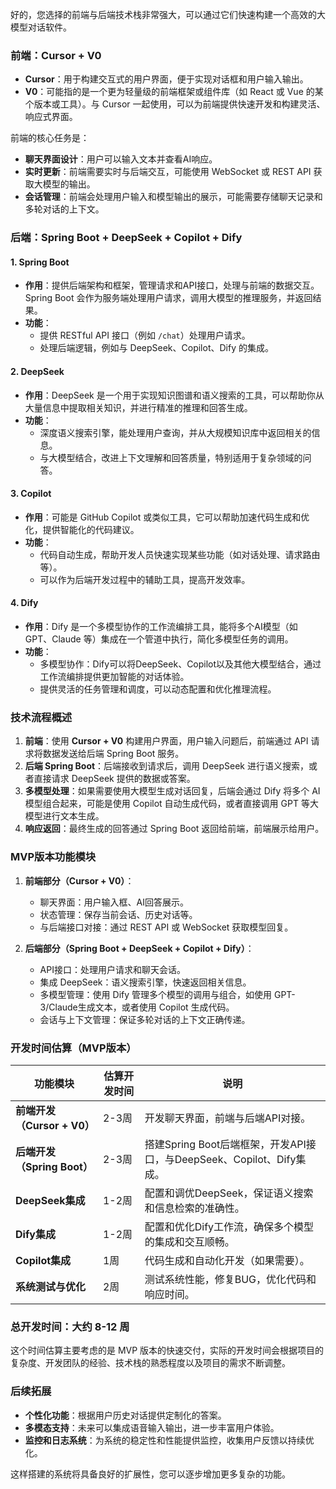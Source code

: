 好的，您选择的前端与后端技术栈非常强大，可以通过它们快速构建一个高效的大模型对话软件。

### 前端：Cursor + V0
- **Cursor**：用于构建交互式的用户界面，便于实现对话框和用户输入输出。
- **V0**：可能指的是一个更为轻量级的前端框架或组件库（如 React 或 Vue 的某个版本或工具）。与 Cursor 一起使用，可以为前端提供快速开发和构建灵活、响应式界面。

前端的核心任务是：
- **聊天界面设计**：用户可以输入文本并查看AI响应。
- **实时更新**：前端需要实时与后端交互，可能使用 WebSocket 或 REST API 获取大模型的输出。
- **会话管理**：前端会处理用户输入和模型输出的展示，可能需要存储聊天记录和多轮对话的上下文。

### 后端：Spring Boot + DeepSeek + Copilot + Dify

#### 1. **Spring Boot**
- **作用**：提供后端架构和框架，管理请求和API接口，处理与前端的数据交互。Spring Boot 会作为服务端处理用户请求，调用大模型的推理服务，并返回结果。
- **功能**：
  - 提供 RESTful API 接口（例如 `/chat`）处理用户请求。
  - 处理后端逻辑，例如与 DeepSeek、Copilot、Dify 的集成。
  
#### 2. **DeepSeek**
- **作用**：DeepSeek 是一个用于实现知识图谱和语义搜索的工具，可以帮助你从大量信息中提取相关知识，并进行精准的推理和回答生成。
- **功能**：
  - 深度语义搜索引擎，能处理用户查询，并从大规模知识库中返回相关的信息。
  - 与大模型结合，改进上下文理解和回答质量，特别适用于复杂领域的问答。
  
#### 3. **Copilot**
- **作用**：可能是 GitHub Copilot 或类似工具，它可以帮助加速代码生成和优化，提供智能化的代码建议。
- **功能**：
  - 代码自动生成，帮助开发人员快速实现某些功能（如对话处理、请求路由等）。
  - 可以作为后端开发过程中的辅助工具，提高开发效率。
  
#### 4. **Dify**
- **作用**：Dify 是一个多模型协作的工作流编排工具，能将多个AI模型（如 GPT、Claude 等）集成在一个管道中执行，简化多模型任务的调用。
- **功能**：
  - 多模型协作：Dify可以将DeepSeek、Copilot以及其他大模型结合，通过工作流编排提供更加智能的对话体验。
  - 提供灵活的任务管理和调度，可以动态配置和优化推理流程。

### 技术流程概述

1. **前端**：使用 **Cursor + V0** 构建用户界面，用户输入问题后，前端通过 API 请求将数据发送给后端 Spring Boot 服务。
2. **后端 Spring Boot**：后端接收到请求后，调用 DeepSeek 进行语义搜索，或者直接请求 DeepSeek 提供的数据或答案。
3. **多模型处理**：如果需要使用大模型生成对话回复，后端会通过 Dify 将多个 AI 模型组合起来，可能是使用 Copilot 自动生成代码，或者直接调用 GPT 等大模型进行文本生成。
4. **响应返回**：最终生成的回答通过 Spring Boot 返回给前端，前端展示给用户。

### MVP版本功能模块

1. **前端部分（Cursor + V0）**：
   - 聊天界面：用户输入框、AI回答展示。
   - 状态管理：保存当前会话、历史对话等。
   - 与后端接口对接：通过 REST API 或 WebSocket 获取模型回复。
   
2. **后端部分（Spring Boot + DeepSeek + Copilot + Dify）**：
   - API接口：处理用户请求和聊天会话。
   - 集成 DeepSeek：语义搜索引擎，快速返回相关信息。
   - 多模型管理：使用 Dify 管理多个模型的调用与组合，如使用 GPT-3/Claude生成文本，或者使用 Copilot 生成代码。
   - 会话与上下文管理：保证多轮对话的上下文正确传递。

### 开发时间估算（MVP版本）

| **功能模块**             | **估算开发时间** | **说明**                                               |
|------------------------|-----------------|------------------------------------------------------|
| **前端开发（Cursor + V0）** | 2-3周            | 开发聊天界面，前端与后端API对接。                                       |
| **后端开发（Spring Boot）**  | 2-3周            | 搭建Spring Boot后端框架，开发API接口，与DeepSeek、Copilot、Dify集成。  |
| **DeepSeek集成**          | 1-2周            | 配置和调优DeepSeek，保证语义搜索和信息检索的准确性。                        |
| **Dify集成**             | 1-2周            | 配置和优化Dify工作流，确保多个模型的集成和交互顺畅。                        |
| **Copilot集成**          | 1周              | 代码生成和自动化开发（如果需要）。                                       |
| **系统测试与优化**       | 2周              | 测试系统性能，修复BUG，优化代码和响应时间。                                 |

### 总开发时间：大约 8-12 周

这个时间估算主要考虑的是 MVP 版本的快速交付，实际的开发时间会根据项目的复杂度、开发团队的经验、技术栈的熟悉程度以及项目的需求不断调整。

### 后续拓展
- **个性化功能**：根据用户历史对话提供定制化的答案。
- **多模态支持**：未来可以集成语音输入输出，进一步丰富用户体验。
- **监控和日志系统**：为系统的稳定性和性能提供监控，收集用户反馈以持续优化。

这样搭建的系统将具备良好的扩展性，您可以逐步增加更多复杂的功能。